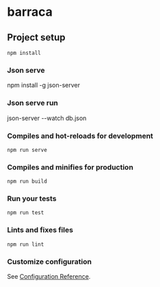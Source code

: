 # barraca

## Project setup
```
npm install
```
### Json serve
npm install -g json-server

### Json serve run
json-server --watch db.json

### Compiles and hot-reloads for development
```
npm run serve
```

### Compiles and minifies for production
```
npm run build
```

### Run your tests
```
npm run test
```

### Lints and fixes files
```
npm run lint
```

### Customize configuration
See [Configuration Reference](https://cli.vuejs.org/config/).
